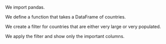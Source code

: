 We import pandas.

We define a function that takes a DataFrame of countries.

We create a filter for countries that are either very large or very populated.

We apply the filter and show only the important columns.
